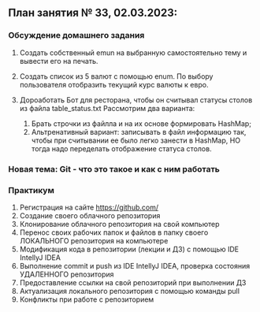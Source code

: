 ## План занятия № 33, 02.03.2023:

### Обсуждение домашнего задания
1. Создать собственный emun на выбранную самостоятельно тему и вывести его на печать.

2. Создать список из 5 валют с помощью enum.
   По выбору пользователя отобразить текущий курс валюты к евро.

3. Дороаботать Бот для ресторана, чтобы он считывал статусы столов из файла table_status.txt
Рассмотрим два варианта:
   1. Брать строчки из файлла и на их основе формировать HashMap;
   2. Альтренативный вариант: записывать в файл информацию так, чтобы при считывании ее 
   было легко занести в HashMap, НО тогда надо переделать отображение статуса столов.

### Новая тема: Git - что это такое и как с ним работать 


### Практикум
1. Регистрация на сайте https://github.com/
2. Создание своего облачного репозитория
3. Клонирование облачного репозитория на свой компьютер
4. Перенос своих рабочих папок и файлов в папку своего ЛОКАЛЬНОГО репозитория на компьютере
4. Модификация кода в репозитории (лекции и ДЗ) с помощью IDE IntellyJ IDEA
5. Выполнение commit и push из IDE IntellyJ IDEA, проверка состояния УДАЛЕННОГО репозитория
6. Предоставление ссылки на свой репозиторий при выполнении ДЗ
7. Актуализация локального репозитория с помощью команды pull
8. Конфликты при работе с репозиторием




